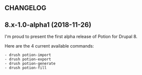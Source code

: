 CHANGELOG
---------

## 8.x-1.0-alpha1 (2018-11-26)

  I'm proud to present the first alpha release of Potion for Drupal 8.

  Here are the 4 current available commands:

    - drush potion-import
    - drush potion-export
    - drush potion-generate
    - drush potion-fill